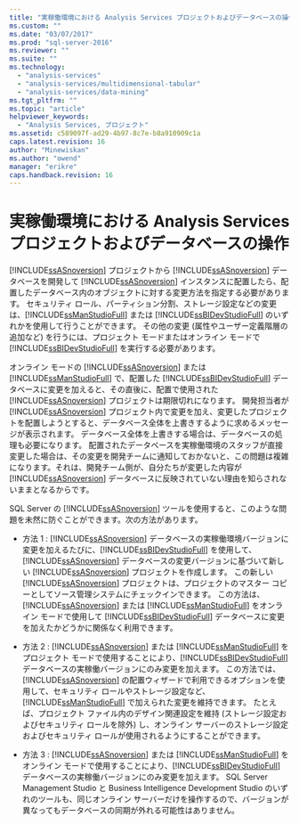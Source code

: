 ```yaml
---
title: "実稼働環境における Analysis Services プロジェクトおよびデータベースの操作 | Microsoft Docs"
ms.custom: ""
ms.date: "03/07/2017"
ms.prod: "sql-server-2016"
ms.reviewer: ""
ms.suite: ""
ms.technology: 
  - "analysis-services"
  - "analysis-services/multidimensional-tabular"
  - "analysis-services/data-mining"
ms.tgt_pltfrm: ""
ms.topic: "article"
helpviewer_keywords: 
  - "Analysis Services, プロジェクト"
ms.assetid: c589097f-ad29-4b97-8c7e-b8a910909c1a
caps.latest.revision: 16
author: "Minewiskan"
ms.author: "owend"
manager: "erikre"
caps.handback.revision: 16
---
```

# 実稼働環境における Analysis Services プロジェクトおよびデータベースの操作
  [!INCLUDE[ssASnoversion](../../includes/ssasnoversion-md.md)] プロジェクトから [!INCLUDE[ssASnoversion](../../includes/ssasnoversion-md.md)] データベースを開発して [!INCLUDE[ssASnoversion](../../includes/ssasnoversion-md.md)] インスタンスに配置したら、配置したデータベース内のオブジェクトに対する変更方法を指定する必要があります。 セキュリティ ロール、パーティション分割、ストレージ設定などの変更は、[!INCLUDE[ssManStudioFull](../../includes/ssmanstudiofull-md.md)] または [!INCLUDE[ssBIDevStudioFull](../../includes/ssbidevstudiofull-md.md)] のいずれかを使用して行うことができます。 その他の変更 (属性やユーザー定義階層の追加など) を行うには、プロジェクト モードまたはオンライン モードで [!INCLUDE[ssBIDevStudioFull](../../includes/ssbidevstudiofull-md.md)] を実行する必要があります。  
  
 オンライン モードの [!INCLUDE[ssASnoversion](../../includes/ssasnoversion-md.md)] または [!INCLUDE[ssManStudioFull](../../includes/ssmanstudiofull-md.md)] で、配置した [!INCLUDE[ssBIDevStudioFull](../../includes/ssbidevstudiofull-md.md)] データベースに変更を加えると、その直後に、配置で使用された [!INCLUDE[ssASnoversion](../../includes/ssasnoversion-md.md)] プロジェクトは期限切れになります。 開発担当者が [!INCLUDE[ssASnoversion](../../includes/ssasnoversion-md.md)] プロジェクト内で変更を加え、変更したプロジェクトを配置しようとすると、データベース全体を上書きするように求めるメッセージが表示されます。 データベース全体を上書きする場合は、データベースの処理も必要になります。 配置されたデータベースを実稼働環境のスタッフが直接変更した場合は、その変更を開発チームに通知しておかないと、この問題は複雑になります。それは、開発チーム側が、自分たちが変更した内容が [!INCLUDE[ssASnoversion](../../includes/ssasnoversion-md.md)] データベースに反映されていない理由を知らされないままとなるからです。  
  
 SQL Server の [!INCLUDE[ssASnoversion](../../includes/ssasnoversion-md.md)] ツールを使用すると、このような問題を未然に防ぐことができます。次の方法があります。  
  
-   方法 1 : [!INCLUDE[ssASnoversion](../../includes/ssasnoversion-md.md)] データベースの実稼働環境バージョンに変更を加えるたびに、[!INCLUDE[ssBIDevStudioFull](../../includes/ssbidevstudiofull-md.md)] を使用して、[!INCLUDE[ssASnoversion](../../includes/ssasnoversion-md.md)] データベースの変更バージョンに基づいて新しい [!INCLUDE[ssASnoversion](../../includes/ssasnoversion-md.md)] プロジェクトを作成します。 この新しい [!INCLUDE[ssASnoversion](../../includes/ssasnoversion-md.md)] プロジェクトは、プロジェクトのマスター コピーとしてソース管理システムにチェックインできます。 この方法は、[!INCLUDE[ssASnoversion](../../includes/ssasnoversion-md.md)] または [!INCLUDE[ssManStudioFull](../../includes/ssmanstudiofull-md.md)] をオンライン モードで使用して [!INCLUDE[ssBIDevStudioFull](../../includes/ssbidevstudiofull-md.md)] データベースに変更を加えたかどうかに関係なく利用できます。  
  
-   方法 2 : [!INCLUDE[ssASnoversion](../../includes/ssasnoversion-md.md)] または [!INCLUDE[ssManStudioFull](../../includes/ssmanstudiofull-md.md)] をプロジェクト モードで使用することにより、[!INCLUDE[ssBIDevStudioFull](../../includes/ssbidevstudiofull-md.md)] データベースの実稼働バージョンにのみ変更を加えます。 この方法では、[!INCLUDE[ssASnoversion](../../includes/ssasnoversion-md.md)] の配置ウィザードで利用できるオプションを使用して、セキュリティ ロールやストレージ設定など、[!INCLUDE[ssManStudioFull](../../includes/ssmanstudiofull-md.md)] で加えられた変更を維持できます。 たとえば、プロジェクト ファイル内のデザイン関連設定を維持 (ストレージ設定およびセキュリティ ロールを除外) し、オンライン サーバーのストレージ設定およびセキュリティ ロールが使用されるようにすることができます。  
  
-   方法 3 : [!INCLUDE[ssASnoversion](../../includes/ssasnoversion-md.md)] または [!INCLUDE[ssManStudioFull](../../includes/ssmanstudiofull-md.md)] をオンライン モードで使用することにより、[!INCLUDE[ssBIDevStudioFull](../../includes/ssbidevstudiofull-md.md)] データベースの実稼働バージョンにのみ変更を加えます。 SQL Server Management Studio と Business Intelligence Development Studio のいずれのツールも、同じオンライン サーバーだけを操作するので、バージョンが異なってもデータベースの同期が外れる可能性はありません。  
  
  